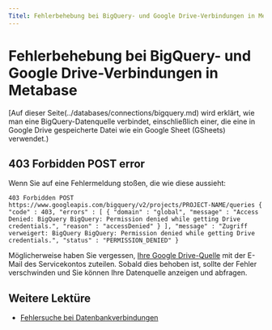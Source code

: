 ```yaml
---
Titel: Fehlerbehebung bei BigQuery- und Google Drive-Verbindungen in Metabase
---
```



# Fehlerbehebung bei BigQuery- und Google Drive-Verbindungen in Metabase


[Auf dieser Seite(../databases/connections/bigquery.md) wird erklärt, wie man eine BigQuery-Datenquelle verbindet, einschließlich einer, die eine in Google Drive gespeicherte Datei wie ein Google Sheet (GSheets) verwendet.)


## 403 Forbidden POST error


Wenn Sie auf eine Fehlermeldung stoßen, die wie diese aussieht:


```
403 Forbidden POST https://www.googleapis.com/bigquery/v2/projects/PROJECT-NAME/queries { "code" : 403, "errors" : [ { "domain" : "global", "message" : "Access Denied: BigQuery BigQuery: Permission denied while getting Drive credentials.", "reason" : "accessDenied" } ], "message" : "Zugriff verweigert: BigQuery BigQuery: Permission denied while getting Drive credentials.", "status" : "PERMISSION_DENIED" }
```


Möglicherweise haben Sie vergessen, [Ihre Google Drive-Quelle](../databases/connections/bigquery.md#share-your-google-drive-source-with-the-service-account) mit der E-Mail des Servicekontos zuteilen. Sobald dies behoben ist, sollte der Fehler verschwinden und Sie können Ihre Datenquelle anzeigen und abfragen.


## Weitere Lektüre


- [Fehlersuche bei Datenbankverbindungen](./db-connection.md)
